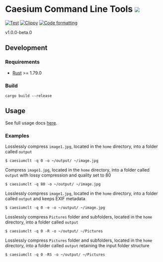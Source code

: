 # Caesium Command Line Tools [![](https://img.shields.io/static/v1?label=Sponsor&message=%E2%9D%A4&logo=GitHub&color=%23fe8e86)](https://github.com/sponsors/Lymphatus)

[![Test](https://github.com/Lymphatus/caesium-clt/workflows/Test/badge.svg)](https://github.com/Lymphatus/caesium-clt/actions?query=workflow%3ATest)
[![Clippy](https://github.com/Lymphatus/caesium-clt/actions/workflows/clippy.yml/badge.svg)](https://github.com/Lymphatus/caesium-clt/actions/workflows/clippy.yml)
[![Code formatting](https://github.com/Lymphatus/caesium-clt/actions/workflows/fmt.yml/badge.svg)](https://github.com/Lymphatus/caesium-clt/actions/workflows/fmt.yml)

v1.0.0-beta.0

## Development

### Requirements

* [Rust](https://www.rust-lang.org/tools/install) >= 1.79.0

### Build

`cargo build --release`

## Usage

See full usage docs [here](docs/USAGE.md).

### Examples

Losslessly compress ```image1.jpg```, located in the ```home``` directory, into a folder called ```output```

```
$ caesiumclt -q 0 -o ~/output/ ~/image.jpg
```

Compress ```image1.jpg```, located in the ```home``` directory, into a folder called ```output``` with lossy compression
and quality set to 80

```
$ caesiumclt -q 80 -o ~/output/ ~/image.jpg
```

Losslessly compress ```image1.jpg```, located in the ```home``` directory, into a folder called ```output``` and keeps
EXIF metadata

```
$ caesiumclt -q 0 -e -o ~/output/ ~/image.jpg
```

Losslessly compress ```Pictures``` folder and subfolders, located in the ```home``` directory, into a folder called
```output```

```
$ caesiumclt -q 0 -R -o ~/output/ ~/Pictures
```

Losslessly compress ```Pictures``` folder and subfolders, located in the ```home``` directory, into a folder called
```output``` retaining the input folder structure

```
$ caesiumclt -q 0 -RS -o ~/output/ ~/Pictures
```

